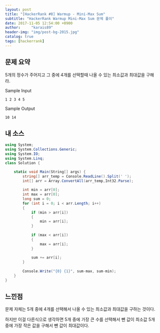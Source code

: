 ```yaml
---
layout: post
title: "[HackerRank #8] Warmup - Mini-Max Sum"
subtitle: "HackerRank Warmup Mini-Max Sum 문제 풀이"
date: 2017-11-05 12:54:00 +0900
author:     "karais89"
header-img: "img/post-bg-2015.jpg"
catalog: true
tags: [hackerrank]
---
```


## 문제 요약

5개의 정수가 주어지고 그 중에 4개를 선택할때 나올 수 있는 최소값과 최대값을 구해라.

Sample Input
```
1 2 3 4 5
```

Sample Output
```
10 14
```


## 내 소스

```csharp
using System;
using System.Collections.Generic;
using System.IO;
using System.Linq;
class Solution {

    static void Main(String[] args) {
        string[] arr_temp = Console.ReadLine().Split(' ');
        int[] arr = Array.ConvertAll(arr_temp,Int32.Parse);
        
        int min = arr[0];
        int max = arr[0];
        long sum = 0;
        for (int i = 0; i < arr.Length; i++)
        {
            if (min > arr[i])
            {
                min = arr[i];
            }
            
            if (max < arr[i])
            {
                max = arr[i];
            }
            
            sum += arr[i];
        }
        
        Console.Write("{0} {1}", sum-max, sum-min);
    }
}
```

## 느낀점

문제 자체는 5개 중에 4개를 선택해서 나올 수 있는 최소값과 최대값을 구하는 것이다.

하지만 이걸 다른식으로 생각하면 5개 중에 가장 큰 수를 선택해서 뺀 값이 최소값 5개 중에 가장 작은 값을 구해서 뺀 값이 최대값이다.
